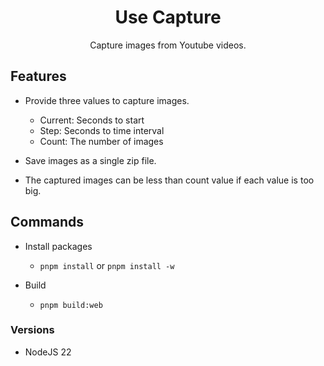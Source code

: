 <h1 style="text-align:center">
  Use Capture
</h1>
<p style="text-align:center">
  Capture images from Youtube videos.
</p>

## Features

- Provide three values to capture images.

  - Current: Seconds to start
  - Step: Seconds to time interval
  - Count: The number of images

- Save images as a single zip file.
- The captured images can be less than count value if each value is too big.

## Commands

- Install packages

  - `pnpm install` or `pnpm install -w`

- Build
  - `pnpm build:web`

### Versions

- NodeJS 22
